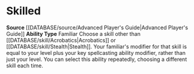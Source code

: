 ﻿---
ability_type: Familiar
id: '33'
name: Skilled
rarity: Common
source: '[[DATABASE/source/Advanced Player''s Guide|Advanced Player''s Guide]]'
type: Familiar Ability

---
# Skilled

**Source** [[DATABASE/source/Advanced Player's Guide|Advanced Player's Guide]] 
**Ability Type** Familiar
Choose a skill other than [[DATABASE/skill/Acrobatics|Acrobatics]] or [[DATABASE/skill/Stealth|Stealth]]. Your familiar's modifier for that skill is equal to your level plus your key spellcasting ability modifier, rather than just your level. You can select this ability repeatedly, choosing a different skill each time.